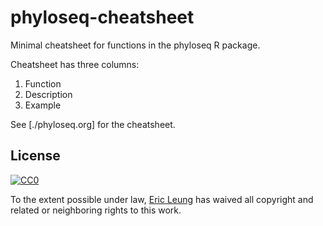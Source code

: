 # phyloseq-cheatsheet

Minimal cheatsheet for functions in the phyloseq R package.

Cheatsheet has three columns:
1. Function
2. Description
3. Example

See [./phyloseq.org] for the cheatsheet.

## License

[![CC0](http://mirrors.creativecommons.org/presskit/buttons/88x31/svg/cc-zero.svg)](https://creativecommons.org/publicdomain/zero/1.0/)

To the extent possible under law, [Eric Leung](https://erictleung.com) has
waived all copyright and related or neighboring rights to this work.
